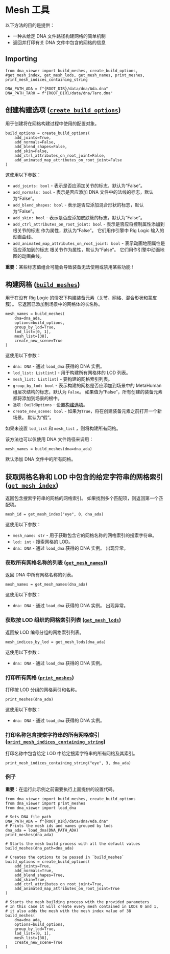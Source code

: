 # Mesh 工具

以下方法的目的是提供：
- 一种从给定 DNA 文件路径构建网格的简单机制
- 返回并打印有关 DNA 文件中包含的网格的信息

## Importing

```
from dna_viewer import build_meshes, create_build_options, #get_mesh_index, get_mesh_lods, get_mesh_names, print_meshes, print_mesh_indices_containing_string
```

```
DNA_PATH_ADA = f"{ROOT_DIR}/data/dna/Ada.dna"
DNA_PATH_TARO = f"{ROOT_DIR}/data/dna/Taro.dna"
```

## 创建构建选项 ([`create_build_options`](../dna_viewer/util/mesh.py#L31))
用于创建将在网格构建过程中使用的配置对象。

```
build_options = create_build_options(
    add_joints=True,
    add_normals=False,
    add_blend_shapes=False,
    add_skin=False,
    add_ctrl_attributes_on_root_joint=False,
    add_animated_map_attributes_on_root_joint=False
)
```

这使用以下参数：
- `add_joints: bool` - 表示是否应添加关节的标志，默认为“False”。
- `add_normals: bool` - 表示是否应添加 DNA 文件中的法线的标志，默认为“False”。
- `add_blend_shapes: bool` - 表示是否应添加混合形状的标志，默认为“False”。
- `add_skin: bool` - 表示是否应添加皮肤簇的标志，默认为“False”。
- `add_ctrl_attributes_on_root_joint: bool` - 表示是否应将控制属性添加到根关节的标志
作为属性，默认为“False”。 它们用作引擎中 Rig Logic 输入的动画曲线。
- `add_animated_map_attributes_on_root_joint: bool` - 表示动画地图属性是否应添加到的标志
根关节作为属性，默认为“False”。 它们用作引擎中动画地图的动画曲线。

**重要**：某些标志值组合可能会导致装备无法使用或禁用某些功能！



## 构建网格 ([`build_meshes`](../dna_viewer/util/mesh.py#L49))

用于在没有 Rig Logic 的情况下构建装备元素（关节、网格、混合形状和蒙皮簇）。
它返回已添加到场景中的网格体的长名称。

```
mesh_names = build_meshes(
    dna=dna_ada,
    options=build_options,
    group_by_lod=True,
    lod_list=[0, 1],
    mesh_list=[38],
    create_new_scene=True
)
```


这使用以下参数：
- `dna: DNA` - 通过 `load_dna` 获得的 DNA 实例。
- `lod_list: List[int]` - 用于构建所有网格体的 LOD 列表。
- `mesh_list: List[int]` - 要构建的网格索引列表。
- `group_by_lod: bool` - 表示构建的网格是否应添加到场景中的 MetaHuman 组层次结构的标志，默认为 `False`。 如果值为“False”，所有创建的装备元素都将添加到场景的根中。
- `选项：BuildOptions` - 设置[构建选项](../dna_viewer/config/character.py#L32)。
- `create_new_scene: bool` - 如果为`True`，将在创建装备元素之前打开一个新场景。 默认为“假”。

如果未设置 `lod_list` 和 `mesh_list` ，则将构建所有网格。

该方法也可以仅使用 DNA 文件路径来调用：

```
mesh_names = build_meshes(dna=dna_ada)
```

默认添加 DNA 文件中的所有网格。


## 获取网格名称和 LOD 中包含的给定字符串的网格索引 ([`get_mesh_index`](../dna_viewer/util/mesh.py#L120))

返回包含搜索字符串的网格的网格索引。 如果找到多个匹配项，则返回第一个匹配项。

```
mesh_id = get_mesh_index("eye", 0, dna_ada)
```

这使用以下参数：
- `mesh_name: str` - 用于获取包含它的网格名称的网格索引的搜索字符串。
- `lod: int` - 搜索网格的 LOD。
- `dna: DNA` - 通过 `load_dna` 获得的 DNA 实例。
出现异常。

### 获取所有网格名称的列表 ([`get_mesh_names`](../dna_viewer/util/mesh.py#L13)))

返回 DNA 中所有网格名称的列表。

```
mesh_names = get_mesh_names(dna_ada)
```

这使用以下参数：
- `dna: DNA` - 通过 `load_dna` 获得的 DNA 实例。
出现异常。

### 获取按 LOD 组织的网格索引列表 ([`get_mesh_lods`](../dna_viewer/util/mesh.py#L17))

返回按 LOD 编号分组的网格索引列表。

```
mesh_indices_by_lod = get_mesh_lods(dna_ada)
```

这使用以下参数：
- `dna: DNA` - 通过 `load_dna` 获得的 DNA 实例。

### 打印所有网格 ([`print_meshes`](../dna_viewer/util/mesh_helper.py#L8))

打印按 LOD 分组的网格索引和名称。

```
print_meshes(dna_ada)
```

这使用以下参数：
- `dna: DNA` - 通过 `load_dna` 获得的 DNA 实例。

### 打印名称包含搜索字符串的所有网格索引 ([`print_mesh_indices_containing_string`](../dna_viewer/util/mesh_helper.py#L18))

打印名称中包含给定 LOD 中给定搜索字符串的所有网格及其索引。

```
print_mesh_indices_containing_string("eye", 3, dna_ada)
```

### 例子

**重要**：在运行此示例之前需要执行上面提供的设置代码。

```
from dna_viewer import build_meshes, create_build_options
from dna_viewer import print_meshes
from dna_viewer import load_dna

# Sets DNA file path
DNA_PATH_ADA = f"{ROOT_DIR}/data/dna/Ada.dna"
# Prints the mesh ids and names grouped by lods
dna_ada = load_dna(DNA_PATH_ADA)
print_meshes(dna_ada)

# Starts the mesh build process with all the default values
build_meshes(dna_path=dna_ada)

# Creates the options to be passed in `build_meshes`
build_options = create_build_options(
    add_joints=True,
    add_normals=True,
    add_blend_shapes=True,
    add_skin=True,
    add_ctrl_attributes_on_root_joint=True,
    add_animated_map_attributes_on_root_joint=True
)

# Starts the mesh building process with the provided parameters
# In this case it will create every mesh contained in LODs 0 and 1,
# it also adds the mesh with the mesh index value of 38
build_meshes(
    dna=dna_ada,
    options=build_options,
    group_by_lod=True,
    lod_list=[0, 1],
    mesh_list=[38],
    create_new_scene=True
)
```
